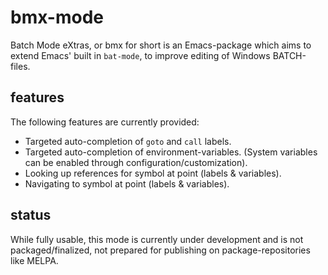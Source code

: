 
# bmx-mode

Batch Mode eXtras, or bmx for short is an Emacs-package which aims to
extend Emacs' built in `bat-mode`, to improve editing of Windows
BATCH-files.

## features

The following features are currently provided:

* Targeted auto-completion of `goto` and `call` labels.
* Targeted auto-completion of environment-variables.
  (System variables can be enabled through configuration/customization).
* Looking up references for symbol at point (labels & variables).
* Navigating to symbol at point (labels & variables).

## status

While fully usable, this mode is currently under development and is
not packaged/finalized, not prepared for publishing on
package-repositories like MELPA.


